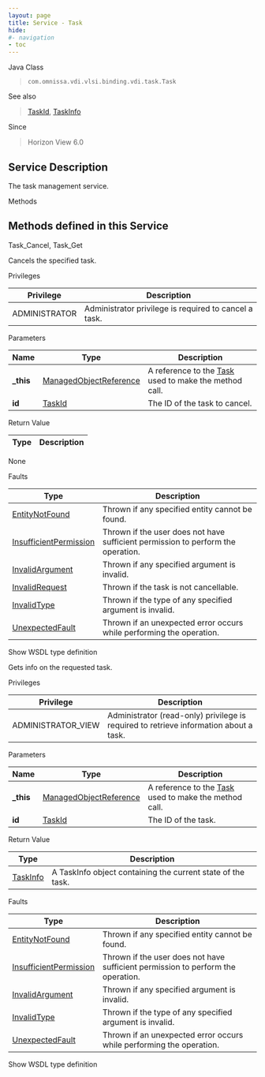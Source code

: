 ```yaml
---
layout: page
title: Service - Task
hide:
#- navigation
- toc
---
```








Java Class
> `com.omnissa.vdi.vlsi.binding.vdi.task.Task`

See also
> [TaskId](vdi.entity.TaskId.md), [TaskInfo](vdi.task.Task.TaskInfo.md)

Since
> Horizon View 6.0





## Service Description

The task management service.

Methods

Methods defined in this Service
---
Task_Cancel, Task_Get




Cancels the specified task.

Privileges

Privilege |  Description
---|---
ADMINISTRATOR|  Administrator privilege is required to cancel a task.



Parameters

Name| Type| Description
---|---|---
**_this**| [ManagedObjectReference](vmodl.ManagedObjectReference.md)|  A reference to the [Task](vdi.task.Task.md) used to make the method call.
**id**| [TaskId](vdi.entity.TaskId.md)|  The ID of the task to cancel.




Return Value

Type |  Description
---|---
None



Faults

Type |  Description
---|---
[EntityNotFound](vdi.fault.EntityNotFound.md)| Thrown if any specified entity cannot be found.
[InsufficientPermission](vdi.fault.InsufficientPermission.md)| Thrown if the user does not have sufficient permission to perform the operation.
[InvalidArgument](vdi.fault.InvalidArgument.md)| Thrown if any specified argument is invalid.
[InvalidRequest](vdi.fault.InvalidRequest.md)| Thrown if the task is not cancellable.
[InvalidType](vdi.fault.InvalidType.md)| Thrown if the type of any specified argument is invalid.
[UnexpectedFault](vdi.fault.UnexpectedFault.md)| Thrown if an unexpected error occurs while performing the operation.

Show WSDL type definition







Gets info on the requested task.

Privileges

Privilege |  Description
---|---
ADMINISTRATOR_VIEW|  Administrator (read-only) privilege is required to retrieve information about a task.



Parameters

Name| Type| Description
---|---|---
**_this**| [ManagedObjectReference](vmodl.ManagedObjectReference.md)|  A reference to the [Task](vdi.task.Task.md) used to make the method call.
**id**| [TaskId](vdi.entity.TaskId.md)|  The ID of the task.




Return Value

Type |  Description
---|---
[TaskInfo](vdi.task.Task.TaskInfo.md)| A TaskInfo object containing the current state of the task.



Faults

Type |  Description
---|---
[EntityNotFound](vdi.fault.EntityNotFound.md)| Thrown if any specified entity cannot be found.
[InsufficientPermission](vdi.fault.InsufficientPermission.md)| Thrown if the user does not have sufficient permission to perform the operation.
[InvalidArgument](vdi.fault.InvalidArgument.md)| Thrown if any specified argument is invalid.
[InvalidType](vdi.fault.InvalidType.md)| Thrown if the type of any specified argument is invalid.
[UnexpectedFault](vdi.fault.UnexpectedFault.md)| Thrown if an unexpected error occurs while performing the operation.

Show WSDL type definition












 
